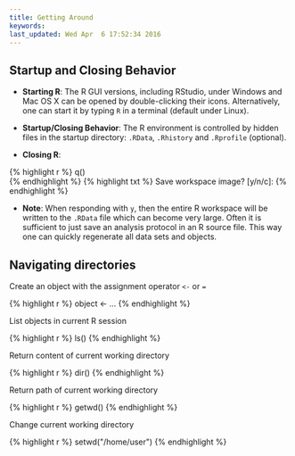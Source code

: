 ```yaml
---
title: Getting Around
keywords: 
last_updated: Wed Apr  6 17:52:34 2016
---
```


## Startup and Closing Behavior

* __Starting R__:
    The R GUI versions, including RStudio, under Windows and Mac OS X can be
    opened by double-clicking their icons. Alternatively, one can start it by
    typing `R` in a terminal (default under Linux). 

* __Startup/Closing Behavior__:
    The R environment is controlled by hidden files in the startup directory:
    `.RData`, `.Rhistory` and `.Rprofile` (optional). 
	
    
* __Closing R__:


{% highlight r %}
q()  
{% endhighlight %}
{% highlight txt %}
Save workspace image? [y/n/c]:
{% endhighlight %}
        
* __Note__:
    When responding with `y`, then the entire R workspace will be written to
    the `.RData` file which can become very large. Often it is sufficient to just
    save an analysis protocol in an R source file. This way one can quickly
    regenerate all data sets and objects. 


## Navigating directories

Create an object with the assignment operator `<-` or `=`

{% highlight r %}
object <- ...
{% endhighlight %}

List objects in current R session

{% highlight r %}
ls()
{% endhighlight %}

Return content of current working directory

{% highlight r %}
dir()
{% endhighlight %}

Return path of current working directory

{% highlight r %}
getwd()
{% endhighlight %}

Change current working directory

{% highlight r %}
setwd("/home/user")
{% endhighlight %}

